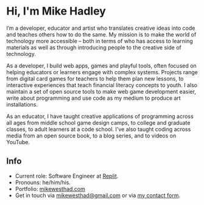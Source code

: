 # Hi, I'm Mike Hadley

I’m a developer, educator and artist who translates creative ideas into code and teaches others how to do the same. My mission is to make the world of technology more accessible – both in terms of who has access to learning materials as well as through introducing people to the creative side of technology.

As a developer, I build web apps, games and playful tools, often focused on helping educators or learners engage with complex systems. Projects range from digital card games for teachers to help them plan new lessons, to interactive experiences that teach financial literacy concepts to youth. I also maintain a set of open source tools to make web game development easier, write about programming and use code as my medium to produce art installations.

As an educator, I have taught creative applications of programming across all ages from middle school game design camps, to college and graduate classes, to adult learners at a code school. I've also taught coding across media from an open source book, to a blog series, and to videos on YouTube.

## Info

- Current role: Software Engineer at [Replit](https://replit.com/).
- Pronouns: he/him/his.
- Portfolio: [mikewesthad.com](https://www.mikewesthad.com)
- Get in touch via mikewesthad@gmail.com or via [my contact form](https://www.mikewesthad.com/contact).

<!-- ## Get in Touch

<a href="https://www.mikewesthad.com"><img src="https://raw.githubusercontent.com/mikewesthad/mikewesthad/main/images/browsers-outline.svg" width="40"></a>
<a href="https://www.linkedin.com/in/michaelwesthadley/"><img src="https://raw.githubusercontent.com/mikewesthad/mikewesthad/main/images/logo-linkedin.svg" width="40"></a>
<a href="https://www.youtube.com/user/mikewesthad"><img src="https://raw.githubusercontent.com/mikewesthad/mikewesthad/main/images/logo-youtube.svg" width="40"></a>
<a href="https://www.mikewesthad.com/contact"><img src="https://raw.githubusercontent.com/mikewesthad/mikewesthad/main/images/mail-outline.svg" width="40"></a> -->
